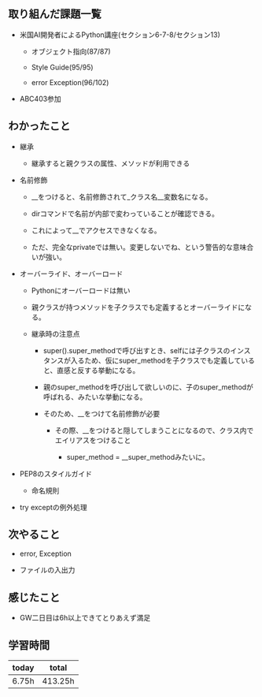 ## 取り組んだ課題一覧

- 米国AI開発者によるPython講座(セクション6-7-8/セクション13)

   - オブジェクト指向(87/87)

   - Style Guide(95/95)

   - error Exception(96/102)

- ABC403参加

## わかったこと

- 継承

   - 継承すると親クラスの属性、メソッドが利用できる

- 名前修飾

   - \_\_をつけると、名前修飾されて\_クラス名\_\_変数名になる。

   - dirコマンドで名前が内部で変わっていることが確認できる。

   - これによって\_\_でアクセスできなくなる。

   - ただ、完全なprivateでは無い。変更しないでね、という警告的な意味合いが強い。

- オーバーライド、オーバーロード

   - Pythonにオーバーロードは無い

   - 親クラスが持つメソッドを子クラスでも定義するとオーバーライドになる。

   - 継承時の注意点

      - super().super_methodで呼び出すとき、selfには子クラスのインスタンスが入るため、仮にsuper_methodを子クラスでも定義していると、直感と反する挙動になる。

      - 親のsuper_methodを呼び出して欲しいのに、子のsuper_methodが呼ばれる、みたいな挙動になる。

      - そのため、\_\_をつけて名前修飾が必要

         - その際、\_\_をつけると隠してしまうことになるので、クラス内でエイリアスをつけること

            - super_method = \__super_methodみたいに。

- PEP8のスタイルガイド

   - 命名規則

- try exceptの例外処理

## 次やること

- error, Exception

- ファイルの入出力

## 感じたこと

- GW二日目は6h以上できてとりあえず満足

## 学習時間

| today | total | 
|---|---|
| 6\.75h | 413\.25h | 


